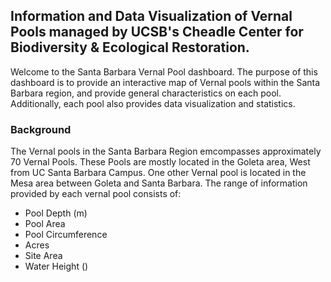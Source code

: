 

## Information and Data Visualization of Vernal Pools managed by UCSB's Cheadle Center for Biodiversity & Ecological Restoration.



Welcome to the Santa Barbara Vernal Pool dashboard. The purpose of this dashboard is to provide an interactive map of Vernal pools within the Santa Barbara region, and provide general characteristics on each pool. Additionally, each pool also provides data visualization and statistics. 


### Background

The Vernal pools in the Santa Barbara Region emcompasses approximately 70 Vernal Pools. These Pools are mostly located in the Goleta area, West from UC Santa Barbara Campus. One other Vernal pool is located in the Mesa area between Goleta and Santa Barbara. The range of information provided by each vernal pool consists of:

  - Pool Depth (m)
  - Pool Area
  - Pool Circumference
  - Acres
  - Site Area
  - Water Height ()
  